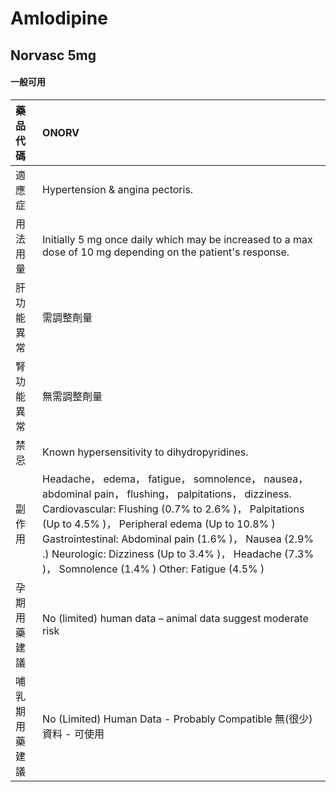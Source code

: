 # Amlodipine

## Norvasc 5mg

#### 一般可用

| 藥品代碼       | ONORV                                                                                                                                                                                                                                                                                                                                                                          |
|:---------------|:-------------------------------------------------------------------------------------------------------------------------------------------------------------------------------------------------------------------------------------------------------------------------------------------------------------------------------------------------------------------------------|
| 適應症         | Hypertension & angina pectoris.                                                                                                                                                                                                                                                                                                                                                |
| 用法用量       | Initially 5 mg once daily which may be increased to a max dose of 10 mg depending on the patient's response.                                                                                                                                                                                                                                                                   |
| 肝功能異常     | 需調整劑量                                                                                                                                                                                                                                                                                                                                                                     |
| 腎功能異常     | 無需調整劑量                                                                                                                                                                                                                                                                                                                                                                   |
| 禁忌           | Known hypersensitivity to dihydropyridines.                                                                                                                                                                                                                                                                                                                                    |
| 副作用         | Headache， edema， fatigue， somnolence， nausea， abdominal pain， flushing， palpitations， dizziness. Cardiovascular: Flushing (0.7% to 2.6% )， Palpitations (Up to 4.5% )， Peripheral edema (Up to 10.8% ) Gastrointestinal: Abdominal pain (1.6% )， Nausea (2.9% .) Neurologic: Dizziness (Up to 3.4% )， Headache (7.3% )， Somnolence (1.4% ) Other: Fatigue (4.5% ) |
| 孕期用藥建議   | No (limited) human data – animal data suggest moderate risk                                                                                                                                                                                                                                                                                                                    |
| 哺乳期用藥建議 | No (Limited) Human Data - Probably Compatible 無(很少)資料 - 可使用                                                                                                                                                                                                                                                                                                            |

